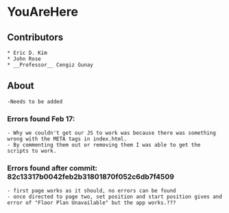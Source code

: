# YouAreHere

## Contributors
	* Eric D. Kim
	* John Rose
	* __Professor__ Cengiz Gunay

## About
	-Needs to be added

### Errors found Feb 17:
	- Why we couldn't get our JS to work was because there was something wrong with the META tags in index.html. 
	- By commenting them out or removing them I was able to get the scripts to work.

### Errors found after commit: 82c13317b0042feb2b31801870f052c6db7f4509
	- first page works as it should, no errors can be found
	- once directed to page two, set position and start position gives and error of "Floor Plan Unavailable" but the app works.???